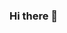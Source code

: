 ### Hi there 👋

<!--
**akramadil99/akramadil99** is a ✨ _special_ ✨ repository because its `README.md` (this file) appears on your GitHub profile.

Here are some ideas to get you started:

- 🔭 I’m currently working on ... 
- 🌱 I’m currently learning ... Perl, ruby, c#, python, c++,
- 👯 I’m looking to collaborate on ...
- 🤔 I’m looking for help with ... Perl, ruby, curl, c#
- 💬 Ask me about ... 
- 📫 How to reach me: ... Contact me on akramadil99
- 😄 Pronouns: ... Eddie
- ⚡ Fun fact: ... Nothing to share.
-->
